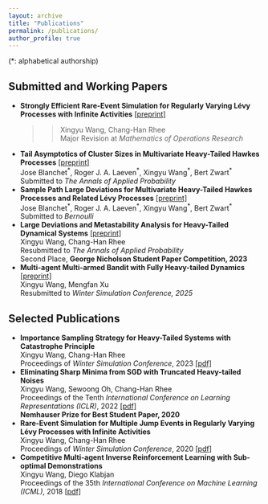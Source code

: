 ```yaml
---
layout: archive
title: "Publications"
permalink: /publications/
author_profile: true
---
```


(\*: alphabetical authorship)


Submitted and Working Papers
------

- **Strongly Efficient Rare-Event Simulation for Regularly Varying Lévy Processes with Infinite Activities** [[preprint]](https://arxiv.org/pdf/2309.13820) <br>
  >> Xingyu Wang, Chang-Han Rhee <br>
  >> Major Revision at *Mathematics of Operations Research*
- **Tail Asymptotics of Cluster Sizes in Multivariate Heavy-Tailed Hawkes Processes** [[preprint]](https://arxiv.org/pdf/2503.01004) <br>
  Jose Blanchet<sup>\*</sup>, Roger J. A. Laeven<sup>\*</sup>, Xingyu Wang<sup>\*</sup>, Bert Zwart<sup>\*</sup> <br>
  Submitted to *The Annals of Applied Probability*
- **Sample Path Large Deviations for Multivariate Heavy-Tailed Hawkes Processes and Related Lévy Processes** [[preprint]](https://arxiv.org/pdf/2504.01119) <br>
  Jose Blanchet<sup>\*</sup>, Roger J. A. Laeven<sup>\*</sup>, Xingyu Wang<sup>\*</sup>, Bert Zwart<sup>\*</sup> <br>
  Submitted to *Bernoulli*
- **Large Deviations and Metastability Analysis for Heavy-Tailed Dynamical Systems** [[preprint]](https://arxiv.org/pdf/2307.03479.pdf) <br>
  Xingyu Wang, Chang-Han Rhee <br>
  Resubmitted to *The Annals of Applied Probability* <br>
  Second Place, **George Nicholson Student Paper Competition, 2023**
- **Multi-agent Multi-armed Bandit with Fully Heavy-tailed Dynamics** [[preprint]](https://arxiv.org/pdf/2501.19239) <br>
  Xingyu Wang, Mengfan Xu <br>
  Resubmitted to *Winter Simulation Conference, 2025* <br>


   
Selected Publications
------

- **Importance Sampling Strategy for Heavy-Tailed Systems with Catastrophe Principle** <br>
  Xingyu Wang, Chang-Han Rhee <br>
  Proceedings of *Winter Simulation Conference*, 2023 [[pdf]](https://joshwang0322.github.io/files/WangRhee23b.pdf)
- **Eliminating Sharp Minima from SGD with Truncated Heavy-tailed Noises** <br>
  Xingyu Wang, Sewoong Oh, Chang-Han Rhee <br>
  Proceedings of the Tenth *International Conference on Learning Representations (ICLR)*, 2022 [[pdf]](https://openreview.net/pdf?id=B3Nde6lvab)  <br>
  **Nemhauser Prize for Best Student Paper, 2020**
- **Rare-Event Simulation for Multiple Jump Events in Regularly Varying Lévy Processes with Infinite Activities**  <br>
  Xingyu Wang, Chang-Han Rhee <br>
  Proceedings of *Winter Simulation Conference*, 2020 [[pdf]](https://informs-sim.org/wsc20papers/034.pdf)
- **Competitive Multi-agent Inverse Reinforcement Learning with Sub-optimal Demonstrations**  <br>
  Xingyu Wang, Diego Klabjan <br>
  Proceedings of the 35th *International Conference on Machine Learning (ICML)*, 2018 [[pdf]](http://proceedings.mlr.press/v80/wang18d/wang18d.pdf)

